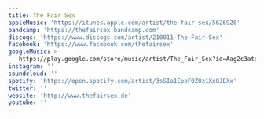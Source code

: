 ```yaml
---
title: The Fair Sex
appleMusic: 'https://itunes.apple.com/artist/the-fair-sex/5626920'
bandcamp: 'https://thefairsex.bandcamp.com'
discogs: 'https://www.discogs.com/artist/210011-The-Fair-Sex'
facebook: 'https://www.facebook.com/thefairsex'
googleMusic: >-
   https://play.google.com/store/music/artist/The_Fair_Sex?id=Aag2c3atovai4xcomiydgsu3equ
instagram: ''
soundcloud: ''
spotify: 'https://open.spotify.com/artist/3sSIa1EpoF0Z0z1XxQJEXx'
twitter: ''
website: 'http://www.thefairsex.de'
youtube: ''
---
```

